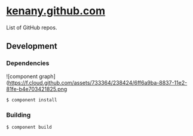 # [kenany.github.com](http://kenany.github.com/)

List of GitHub repos.

## Development

### Dependencies

![component graph](https://f.cloud.github.com/assets/733364/238424/6ff6a9ba-8837-11e2-81fe-b4e703421825.png

``` shell
$ component install
```

### Building

``` shell
$ component build
```